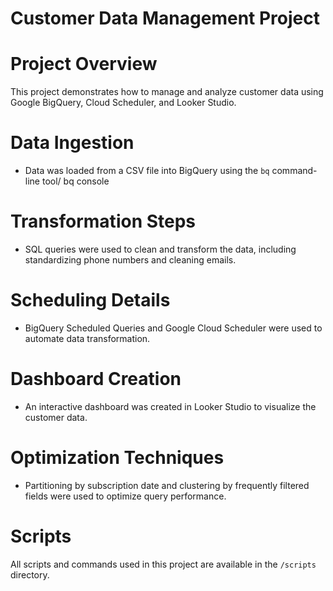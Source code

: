 
# Customer Data Management Project

# Project Overview
This project demonstrates how to manage and analyze customer data using Google BigQuery, Cloud Scheduler, and Looker Studio.

# Data Ingestion
- Data was loaded from a CSV file into BigQuery using the `bq` command-line tool/ bq console 

# Transformation Steps
- SQL queries were used to clean and transform the data, including standardizing phone numbers and cleaning emails.
  

# Scheduling Details
- BigQuery Scheduled Queries and Google Cloud Scheduler were used to automate data transformation.

# Dashboard Creation
- An interactive dashboard was created in Looker Studio to visualize the customer data.

# Optimization Techniques
- Partitioning by subscription date and clustering by frequently filtered fields were used to optimize query performance.

# Scripts
All scripts and commands used in this project are available in the `/scripts` directory.

